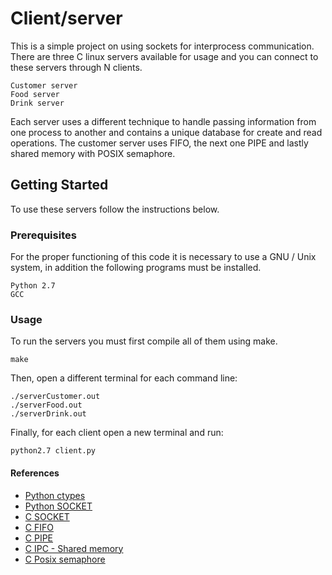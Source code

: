 # Client/server

This is a simple project on using sockets for interprocess communication. There are three C linux servers available for usage and you can connect to these servers through N clients.

```
Customer server
Food server
Drink server
```

Each server uses a different technique to handle passing information from one process to another and contains a unique database for create and read operations. The customer server uses FIFO, the next one PIPE and lastly shared memory with POSIX semaphore.

## Getting Started

To use these servers follow the instructions below.

### Prerequisites

For the proper functioning of this code it is necessary to use a GNU / Unix system, in addition the following programs must be installed.

```
Python 2.7
GCC
```

### Usage

To run the servers you must first compile all of them using make.

```
make
```

Then, open a different terminal for each command line:

```
./serverCustomer.out
./serverFood.out
./serverDrink.out
```

Finally, for each client open a new terminal and run:

```
python2.7 client.py
```

#### References

- [Python ctypes](https://docs.python.org/3/library/ctypes.html)
- [Python SOCKET](https://realpython.com/python-sockets/)
- [C SOCKET](https://www.geeksforgeeks.org/socket-programming-cc/)
- [C FIFO](https://www.geeksforgeeks.org/named-pipe-fifo-example-c-program/)
- [C PIPE](https://www.geeksforgeeks.org/c-program-demonstrate-fork-and-pipe/)
- [C IPC - Shared memory](https://www.geeksforgeeks.org/ipc-shared-memory/)
- [C Posix semaphore](https://www.geeksforgeeks.org/use-posix-semaphores-c/)
